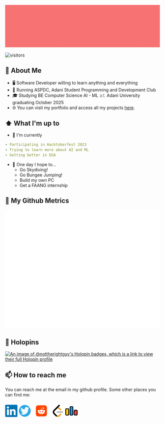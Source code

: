 [<img src="./assets/Banner Profile.gif" alt="👋 Hi there! I'm Janmejay Chatterjee (https://janmejay.me)" title="👋 Hi there! I'm Janmejay Chatterjee (https://raymond.li)"/>](https://janmejay.me/)

![visitors](https://vbr.wocr.tk/badge?page_id=NotTheRightGuy&color=FF5733&logo=github&style=for-the-badge)

## 📖 About Me

-   🖥 Software Developer willing to learn anything and everything
-   💼 Running ASPDC, Adani Student Programming and Development Club
-   🎓 Studying BE Computer Science AI - ML 𝚊𝚝 Adani University graduating October 2025
-   🌐 You can visit my portfolio and access all my projects [here](https://janmejay.me).

## ⬆ What I'm up to

-   🔨 I'm currently

```yaml
- Participating in Hacktoberfest 2023
- Trying to learn more about AI and ML
- Getting better in DSA
```

-   🤞 One day I hope to...
    -   Go Skydiving!
    -   Go Bungee Jumping!
    -   Build my own PC
    -   Get a FAANG internship

## 🔔 My Github Metrics

![Metrics](/github-metrics.svg)

## 📌 Holopins

[![An image of @nottherightguy's Holopin badges, which is a link to view their full Holopin profile](https://holopin.me/nottherightguy)](https://holopin.io/@nottherightguy)

## 📫 How to reach me

You can reach me at the email in my github profile. Some other places you can find me:

[<img src="./assets/LinkedIn.png" height="40em" align="center" alt="Follow Janmejay on LinkedIn" title="Follow Janmejay on LinkedIn"/>](https://linkedin.com/in/janmejay-chatterjee)
[<img src="./assets/twitter.png" height="40em" align="center" alt="Follow Janmejay on Twitter" title="Follow Janmejay on Twitter"/>](https://twitter.com/notjanmejay)
[<img src="./assets/reddit.webp" height="60em" align="center" alt="Follow Janmejay on Reddit" title="Follow Janmejay on Reddit"/>](https://www.reddit.com/user/N0tTheRightGuy)
[<img src="./assets/leetcode.webp" height="40em" align="center" alt="Follow Janmejay on Leetcode" title="Follow Janmejay on Leetcode"/>](https://leetcode.com/janmejaychatterjee/)
[<img src="./assets/codeforces.webp" height="40em" align="center" alt="Follow Janmejay on Codeforces" title="Follow Janmejay on Codeforces"/>](https://codeforces.com/profile/Delsion/)
